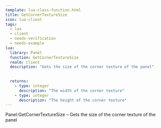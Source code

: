 ```yaml
---
template: lua-class-function.html
title: GetCornerTextureSize
icon: lua-client
tags:
  - lua
  - client
  - needs-verification
  - needs-example
lua:
  library: Panel
  function: GetCornerTextureSize
  realm: client
  description: "Gets the size of the corner texture of the panel"
  
  
  returns:
    - type: integer
      description: "The width of the corner texture"
    - type: integer
      description: "The height of the corner texture"
---
```


<div class="lua__search__keywords">
Panel:GetCornerTextureSize &#x2013; Gets the size of the corner texture of the panel
</div>
